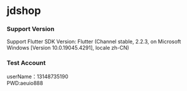 # jdshop


### Support Version
Support Flutter SDK Version: Flutter (Channel stable, 2.2.3, on Microsoft Windows [Version 10.0.19045.4291], locale zh-CN)

### Test Account
userName：13148735190   
PWD:aeuio888




